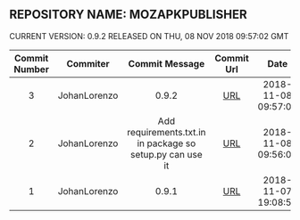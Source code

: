 ## REPOSITORY NAME: MOZAPKPUBLISHER
 CURRENT VERSION: 0.9.2 RELEASED ON THU, 08 NOV 2018 09:57:02 GMT

| Commit Number | Commiter | Commit Message | Commit Url | Date | 
|:---:|:----:|:----------------------------------:|:------:|:----:| 
|3|JohanLorenzo|0.9.2|[URL](https://github.com/mozilla-releng/mozapkpublisher/commit/ac653d9dccec8624f8ff25f31b994757cca5fd79)|2018-11-08 09:57:02
|2|JohanLorenzo|Add requirements.txt.in in package so setup.py can use it|[URL](https://github.com/mozilla-releng/mozapkpublisher/commit/faf0e1d2f62664cf325375ae90e546a665d00544)|2018-11-08 09:56:04
|1|JohanLorenzo|0.9.1|[URL](https://github.com/mozilla-releng/mozapkpublisher/commit/5e6e12b4f158efcfdc2b2e38f111087caf2c79d4)|2018-11-07 19:08:58


